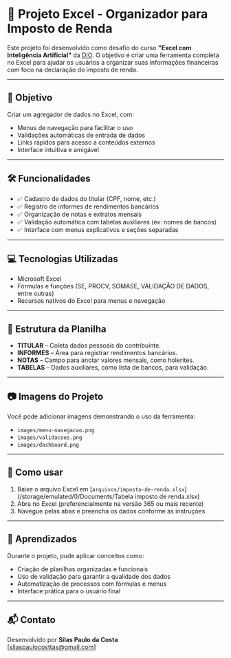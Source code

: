 # 🧾 Projeto Excel - Organizador para Imposto de Renda

Este projeto foi desenvolvido como desafio do curso **"Excel com Inteligência Artificial"** da [DIO](https://www.dio.me/). O objetivo é criar uma ferramenta completa no Excel para ajudar os usuários a organizar suas informações financeiras com foco na declaração do imposto de renda.

---

## 📌 Objetivo

Criar um agregador de dados no Excel, com:

- Menus de navegação para facilitar o uso  
- Validações automáticas de entrada de dados  
- Links rápidos para acesso a conteúdos externos  
- Interface intuitiva e amigável  

---

## 🛠️ Funcionalidades

- ✅ Cadastro de dados do titular (CPF, nome, etc.)  
- ✅ Registro de informes de rendimentos bancários  
- ✅ Organização de notas e extratos mensais  
- ✅ Validação automática com tabelas auxiliares (ex: nomes de bancos)  
- ✅ Interface com menus explicativos e seções separadas  


---

## 💻 Tecnologias Utilizadas

- Microsoft Excel
- Fórmulas e funções (SE, PROCV, SOMASE, VALIDAÇÃO DE DADOS, entre outras)
- Recursos nativos do Excel para menus e navegação


---

## 📂 Estrutura da Planilha

- **TITULAR** – Coleta dados pessoais do contribuinte.  
- **INFORMES** – Área para registrar rendimentos bancários.  
- **NOTAS** – Campo para anotar valores mensais, como holerites.  
- **TABELAS** – Dados auxiliares, como lista de bancos, para validação.  

---

## 📷 Imagens do Projeto

Você pode adicionar imagens demonstrando o uso da ferramenta:

- `images/menu-navegacao.png`  
- `images/validacoes.png`  
- `images/dashboard.png`  

---

## 🚀 Como usar

1. Baixe o arquivo Excel em [`arquivos/imposto-de-renda.xlsx`](/storage/emulated/0/Documents/Tabela imposto de renda.xlsx)  
2. Abra no Excel (preferencialmente na versão 365 ou mais recente)  
3. Navegue pelas abas e preencha os dados conforme as instruções  

---

## 🧠 Aprendizados

Durante o projeto, pude aplicar conceitos como:

- Criação de planilhas organizadas e funcionais  
- Uso de validação para garantir a qualidade dos dados  
- Automatização de processos com fórmulas e menus  
- Interface prática para o usuário final  

---

## 📬 Contato

Desenvolvido por **Silas Paulo da Costa**  
[silaspaulocosttas@gmail.com]  
